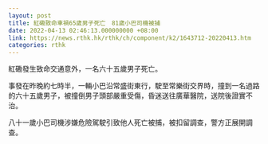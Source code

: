 ```yaml
---
layout: post
title: 紅磡致命車禍65歲男子死亡　81歲小巴司機被捕
date: 2022-04-13 02:46:13.000000000 +08:00
link: https://news.rthk.hk/rthk/ch/component/k2/1643712-20220413.htm
categories: rthk
---
```


紅磡發生致命交通意外，一名六十五歲男子死亡。

事發在昨晚約七時半，一輛小巴沿常盛街東行，駛至常樂街交界時，撞到一名過路的六十五歲男子，被撞倒男子頭部嚴重受傷，昏迷送往廣華醫院，送院後證實不治。

八十一歲小巴司機涉嫌危險駕駛引致他人死亡被捕，被扣留調查，警方正展開調查。
